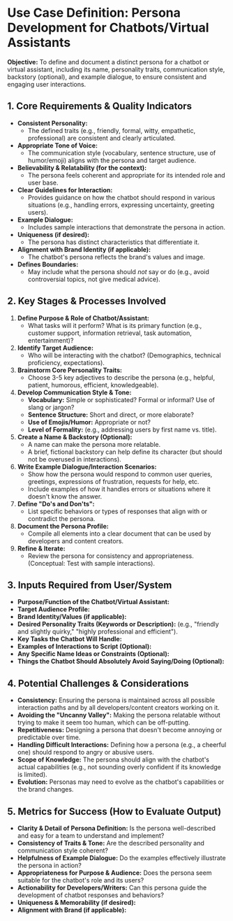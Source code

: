 # Use Case Definition: Persona Development for Chatbots/Virtual Assistants

**Objective:** To define and document a distinct persona for a chatbot or virtual assistant, including its name, personality traits, communication style, backstory (optional), and example dialogue, to ensure consistent and engaging user interactions.

## 1. Core Requirements & Quality Indicators

*   **Consistent Personality:**
    *   The defined traits (e.g., friendly, formal, witty, empathetic, professional) are consistent and clearly articulated.
*   **Appropriate Tone of Voice:**
    *   The communication style (vocabulary, sentence structure, use of humor/emoji) aligns with the persona and target audience.
*   **Believability & Relatability (for the context):**
    *   The persona feels coherent and appropriate for its intended role and user base.
*   **Clear Guidelines for Interaction:**
    *   Provides guidance on how the chatbot should respond in various situations (e.g., handling errors, expressing uncertainty, greeting users).
*   **Example Dialogue:**
    *   Includes sample interactions that demonstrate the persona in action.
*   **Uniqueness (if desired):**
    *   The persona has distinct characteristics that differentiate it.
*   **Alignment with Brand Identity (if applicable):**
    *   The chatbot's persona reflects the brand's values and image.
*   **Defines Boundaries:**
    *   May include what the persona should *not* say or do (e.g., avoid controversial topics, not give medical advice).

## 2. Key Stages & Processes Involved

1.  **Define Purpose & Role of Chatbot/Assistant:**
    *   What tasks will it perform? What is its primary function (e.g., customer support, information retrieval, task automation, entertainment)?
2.  **Identify Target Audience:**
    *   Who will be interacting with the chatbot? (Demographics, technical proficiency, expectations).
3.  **Brainstorm Core Personality Traits:**
    *   Choose 3-5 key adjectives to describe the persona (e.g., helpful, patient, humorous, efficient, knowledgeable).
4.  **Develop Communication Style & Tone:**
    *   **Vocabulary:** Simple or sophisticated? Formal or informal? Use of slang or jargon?
    *   **Sentence Structure:** Short and direct, or more elaborate?
    *   **Use of Emojis/Humor:** Appropriate or not?
    *   **Level of Formality:** (e.g., addressing users by first name vs. title).
5.  **Create a Name & Backstory (Optional):**
    *   A name can make the persona more relatable.
    *   A brief, fictional backstory can help define its character (but should not be overused in interactions).
6.  **Write Example Dialogue/Interaction Scenarios:**
    *   Show how the persona would respond to common user queries, greetings, expressions of frustration, requests for help, etc.
    *   Include examples of how it handles errors or situations where it doesn't know the answer.
7.  **Define "Do's and Don'ts":**
    *   List specific behaviors or types of responses that align with or contradict the persona.
8.  **Document the Persona Profile:**
    *   Compile all elements into a clear document that can be used by developers and content creators.
9.  **Refine & Iterate:**
    *   Review the persona for consistency and appropriateness. (Conceptual: Test with sample interactions).

## 3. Inputs Required from User/System

*   **Purpose/Function of the Chatbot/Virtual Assistant:**
*   **Target Audience Profile:**
*   **Brand Identity/Values (if applicable):**
*   **Desired Personality Traits (Keywords or Description):** (e.g., "friendly and slightly quirky," "highly professional and efficient").
*   **Key Tasks the Chatbot Will Handle:**
*   **Examples of Interactions to Script (Optional):**
*   **Any Specific Name Ideas or Constraints (Optional):**
*   **Things the Chatbot Should Absolutely Avoid Saying/Doing (Optional):**

## 4. Potential Challenges & Considerations

*   **Consistency:** Ensuring the persona is maintained across all possible interaction paths and by all developers/content creators working on it.
*   **Avoiding the "Uncanny Valley":** Making the persona relatable without trying to make it seem too human, which can be off-putting.
*   **Repetitiveness:** Designing a persona that doesn't become annoying or predictable over time.
*   **Handling Difficult Interactions:** Defining how a persona (e.g., a cheerful one) should respond to angry or abusive users.
*   **Scope of Knowledge:** The persona should align with the chatbot's actual capabilities (e.g., not sounding overly confident if its knowledge is limited).
*   **Evolution:** Personas may need to evolve as the chatbot's capabilities or the brand changes.

## 5. Metrics for Success (How to Evaluate Output)

*   **Clarity & Detail of Persona Definition:** Is the persona well-described and easy for a team to understand and implement?
*   **Consistency of Traits & Tone:** Are the described personality and communication style coherent?
*   **Helpfulness of Example Dialogue:** Do the examples effectively illustrate the persona in action?
*   **Appropriateness for Purpose & Audience:** Does the persona seem suitable for the chatbot's role and its users?
*   **Actionability for Developers/Writers:** Can this persona guide the development of chatbot responses and behaviors?
*   **Uniqueness & Memorability (if desired):**
*   **Alignment with Brand (if applicable):**
